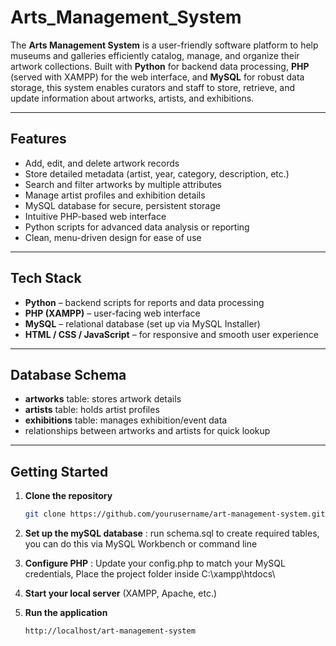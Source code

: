 # Arts_Management_System

The **Arts Management System** is a user-friendly software platform to help museums and galleries efficiently catalog, manage, and organize their artwork collections. Built with **Python** for backend data processing, **PHP** (served with XAMPP) for the web interface, and **MySQL** for robust data storage, this system enables curators and staff to store, retrieve, and update information about artworks, artists, and exhibitions.

---

## Features

- Add, edit, and delete artwork records  
- Store detailed metadata (artist, year, category, description, etc.)  
- Search and filter artworks by multiple attributes  
- Manage artist profiles and exhibition details  
- MySQL database for secure, persistent storage  
- Intuitive PHP-based web interface  
- Python scripts for advanced data analysis or reporting  
- Clean, menu-driven design for ease of use  

---

## Tech Stack

- **Python** – backend scripts for reports and data processing  
- **PHP (XAMPP)** – user-facing web interface  
- **MySQL** – relational database (set up via MySQL Installer)  
- **HTML / CSS / JavaScript** – for responsive and smooth user experience  

---

##  Database Schema

- **artworks** table: stores artwork details  
- **artists** table: holds artist profiles  
- **exhibitions** table: manages exhibition/event data  
- relationships between artworks and artists for quick lookup  

---

## Getting Started

1. **Clone the repository**  
   ```bash
   git clone https://github.com/yourusername/art-management-system.git


2. **Set up the mySQL database** : run schema.sql to create required tables, you can do this via MySQL Workbench or command line

3. **Configure PHP** : Update your config.php to match your MySQL credentials, Place the project folder inside C:\xampp\htdocs\

4. **Start your local server** (XAMPP, Apache, etc.)

5. **Run the application**
    ```bash
    http://localhost/art-management-system

